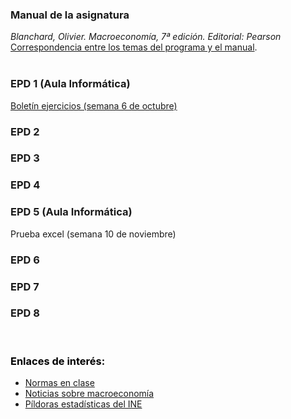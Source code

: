 
### Manual de la asignatura
*Blanchard, Olivier. Macroeconomía, 7ª edición.  Editorial: Pearson*  
[Correspondencia entre los temas del programa y el manual](https://github.com/otoperalias/Macro/blob/main/files/CORRESPONDENCIA%20TEMAS%20PROGRAMA%20%20-%20BLANCHARD.pdf).  
<br /> 

### EPD 1 (Aula Informática)
[Boletín ejercicios (semana 6 de octubre)](https://github.com/otoperalias/Macro/blob/main/files/EPD1%20Macro.pdf)  
 
### EPD 2
<!-- [Boletín ejercicios (semana 13 de octubre)]()  -->

### EPD 3
<!-- [Boletín ejercicios (semana 20 de octubre)]()  -->

### EPD 4
<!-- [Boletín ejercicios (semana 27 de octubre)]() -->

### EPD 5 (Aula Informática)
Prueba excel (semana 10 de noviembre)

### EPD 6
<!-- [Boletín ejercicios (semana 17 de noviembre)]()  -->

### EPD 7
<!-- [Boletín ejercicios (semana 24 de noviembre)]()   -->

### EPD 8
<!-- [Boletín ejercicios (semana 1 de diciembre)]()   -->

<br /> 

### <span style="color:black"> Enlaces de interés: </span>  
* [Normas en clase](https://otoperalias.github.io/Macro/Normas)
* [Noticias sobre macroeconomía](https://otoperalias.github.io/Macro/news)
* [Píldoras estadísticas del INE](https://www.ine.es/explica/explica_pasos_pildoras.htm)
